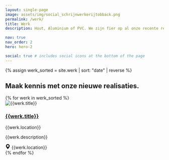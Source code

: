 ```yaml
---
layout: single-page
image: assets/img/social_schrijnwerkerijtobback.png
permalink: /werk/
title: Werk
description: Hout, Aluminium of PVC. We zijn fier op al onze recente realisaties.

nav: true
nav_order: 2
hero: hero-2

social: true # includes social icons at the bottom of the page
---
```


{% assign werk_sorted = site.werk | sort: "date" | reverse %}

<section id="section-home-overons">
  <div class="container mt-5">
  <div class="row">
      <div class="col-md-12">
        <h2>Maak kennis met onze nieuwe realisaties.</h2>
      </div>
    </div>
    <div class="row">
      {% for werk in werk_sorted %}
        <div class="col-xs-12 col-md-6 col-lg-3 mt-5">
          <div class="card rounded-lg shadow-sm">
            <img class="card-img-top" src="../{{werk.img_thumb}}" alt="{{werk.title}}">
            <div class="card-body">
              <a href="{{werk.url}}" class="card-link"><h3 class="card-title">{{werk.title}}</h3></a>
              <div><i class="fa-solid fa-location-dot"></i><span class="werk-meta"> {{werk.location}}</span></div>
              <p class="card-text">{{werk.description}}</p>
              <div class="fs-4 mb-3">
                  <svg xmlns="http://www.w3.org/2000/svg" width="16" height="16" fill="currentColor" class="bi bi-geo-alt-fill" viewBox="0 0 16 16">
                    <path d="M8 16s6-5.686 6-10A6 6 0 0 0 2 6c0 4.314 6 10 6 10m0-7a3 3 0 1 1 0-6 3 3 0 0 1 0 6"></path>
                  </svg>
                  {{werk.location}}
                </div>
            </div>
          </div>
        </div>
      {% endfor %}
    </div>
  </div>
</section>
